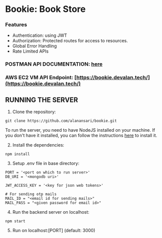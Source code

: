 # Bookie: Book Store

### Features
- Authentication: using JWT
- Authorization: Protected routes for access to resources.
- Global Error Handling
- Rate Limited APIs


### POSTMAN API DOCUMENTATION: [here](https://documenter.getpostman.com/view/24068251/2s9YXiY1rx)

### AWS EC2 VM API Endpoint: [https://bookie.devalan.tech/](https://bookie.devalan.tech/)

## RUNNING THE SERVER


1. Clone the repository:

```CMD
git clone https://github.com/alanansari/bookie.git
```
To run the server, you need to have NodeJS installed on your machine. If you don't have it installed, you can follow the instructions [here](https://nodejs.org/en//) to install it.



2. Install the dependencies: 

```CMD
npm install
```


3. Setup .env file in base directory:

```
PORT = '<port on which to run server>'
DB_URI = '<mongodb uri>'

JWT_ACCESS_KEY = '<key for json web tokens>'

# For sending otp mails
MAIL_ID = "<email id for sending mails>" 
MAIL_PASS = "<given password for email id>"
```


4. Run the backend server on localhost:

```CMD
npm start
```

5. Run on localhost:[PORT] (default: 3000)


